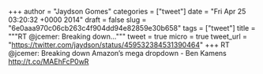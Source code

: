 
+++
author = "Jaydson Gomes"
categories = ["tweet"]
date = "Fri Apr 25 03:20:32 +0000 2014"
draft = false
slug = "6e0aaa970c06cb263c4f904dd94e82859e30b658"
tags = ["tweet"]
title = """RT @jcemer: Breaking down..."""
tweet = true
micro = true
tweet_url = "https://twitter.com/jaydson/status/459532384531390464"
+++
RT @jcemer: Breaking down Amazon’s mega dropdown - Ben Kamens http://t.co/MAEhFcP0wR

